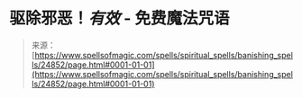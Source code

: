 <!--yml

category: 未分类

date: 2024-06-12 19:11:11

-->

# 驱除邪恶！*有效* - 免费魔法咒语

> 来源：[https://www.spellsofmagic.com/spells/spiritual_spells/banishing_spells/24852/page.html#0001-01-01](https://www.spellsofmagic.com/spells/spiritual_spells/banishing_spells/24852/page.html#0001-01-01)
